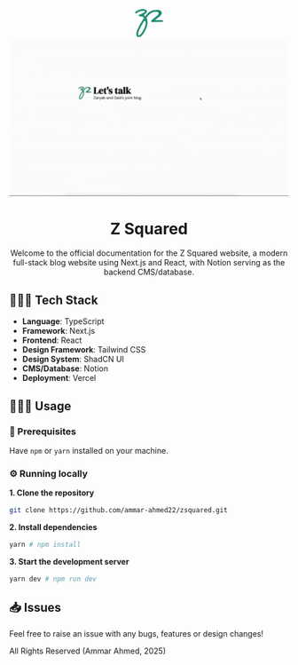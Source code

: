 <div align="center">
    <img src="./public/logo-brand.png" height="50" width="50" />
    <img src="./public/zsquared-home.gif" width="1600" />
    <h1>Z Squared</h1>
    <p>Welcome to the official documentation for the Z Squared website, a modern full-stack blog website using Next.js and React, with Notion serving as the backend CMS/database.</p>
</div>

## 👨🏾‍💻 Tech Stack
- **Language**: TypeScript
- **Framework**: Next.js
- **Frontend**: React
- **Design Framework**: Tailwind CSS
- **Design System**: ShadCN UI
- **CMS/Database**: Notion
- **Deployment**: Vercel

## 🤸🏾‍♂️ Usage

### 🚧 Prerequisites
Have `npm` or `yarn` installed on your machine.

### ⚙️  Running locally
**1. Clone the repository**
```bash
git clone https://github.com/ammar-ahmed22/zsquared.git
```

**2. Install dependencies**
```bash
yarn # npm install
```

**3. Start the development server**
```bash
yarn dev # npm run dev
```

## 📥 Issues
Feel free to raise an issue with any bugs, features or design changes!

All Rights Reserved (Ammar Ahmed, 2025)

